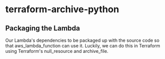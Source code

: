 # terraform-archive-python

## Packaging the Lambda
Our Lambda's dependencies to be packaged up with the source code so that aws_lambda_function can use it. Luckily, we can do this in Terraform using Terraform's null_resource and archive_file.